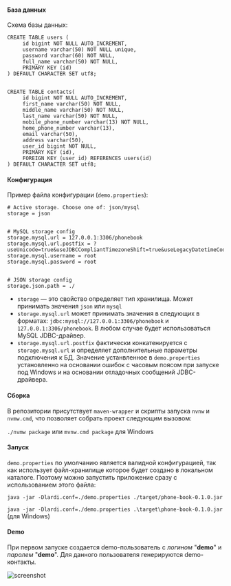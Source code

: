 #### База данных
Схема базы данных:


````
CREATE TABLE users (
     id bigint NOT NULL AUTO_INCREMENT,
     username varchar(50) NOT NULL unique,
     password varchar(60) NOT NULL,
     full_name varchar(50) NOT NULL,
     PRIMARY KEY (id)
) DEFAULT CHARACTER SET utf8;


CREATE TABLE contacts(
     id bigint NOT NULL AUTO_INCREMENT,
     first_name varchar(50) NOT NULL,
     middle_name varchar(50) NOT NULL,
     last_name varchar(50) NOT NULL,
     mobile_phone_number varchar(13) NOT NULL,
     home_phone_number varchar(13),
     email varchar(50),
     address varchar(50),
     user_id bigint NOT NULL,
     PRIMARY KEY (id),
     FOREIGN KEY (user_id) REFERENCES users(id)
) DEFAULT CHARACTER SET utf8;
````




#### Конфигурация
Пример файла конфигурации (`demo.properties`):


````
# Active storage. Choose one of: json/mysql
storage = json


# MySQL storage config
storage.mysql.url = 127.0.0.1:3306/phonebook
storage.mysql.url.postfix = ?useUnicode=true&useJDBCCompliantTimezoneShift=true&useLegacyDatetimeCode=false&serverTimezone=UTC&autoReconnect=true&useSSL=false&useLegacyDatetimeCode=false
storage.mysql.username = root
storage.mysql.password = root


# JSON storage config
storage.json.path = ./
````


* `storage` — это свойство определяет тип хранилища. 
Mожет принимать значения `json` или `mysql` 
* `storage.mysql.url` может принимать значения в следующих в форматах:
`jdbc:mysql://127.0.0.1:3306/phonebook` и `127.0.0.1:3306/phonebook`. 
В любом случае будет использоваться MySQL JDBC-драйвер.
* `storage.mysql.url.postfix` фактически конкатенируется с `storage.mysql.url` 
и определяет дополнительные параметры подключения к БД. Значение устанвленное в `demo.properties`
установленно на основании ошибок с часовым поясом при запуске под Windows и на основании отладочных сообщений 
JDBC-драйвера.

#### Cборка
В репозитории присутствует `maven-wrapper` и скрипты запуска `nvnw` и `nvmw.cmd`, 
что позволяет собрать проект следующим вызовом:


`./nvmw package` или `mvnw.cmd package` для Windows


#### Запуск
`demo.properties` по умолчанию является валидной конфигурацией, так как использует 
файл-хранилище которое будет создано в локальном каталоге.
Поэтому можно запустить приложение сразу с использованием этого файла:


`java -jar -Dlardi.conf=./demo.properties ./target/phone-book-0.1.0.jar`


`java -jar -Dlardi.conf=./demo.properties .\target\phone-book-0.1.0.jar` (для Windows)


#### Demo
При первом запуске создается demo-пользователь с _логином_ "**demo**" и _паролем_ "**demo**".
Для данного пользователя генерируются demo-контакты.


![screenshot](https://goo.gl/vArVrG)
